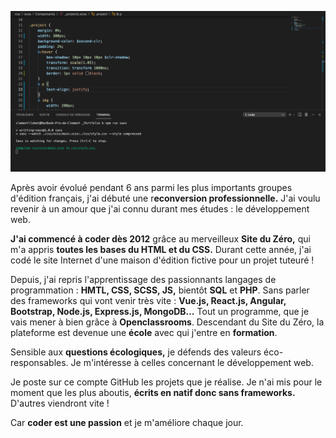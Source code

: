 ![Cover](https://github.com/ClemTeboll/ClemTeboll/blob/master/img/Bandeau.png)

Après avoir évolué pendant 6 ans parmi les plus importants groupes d'édition français, j'ai débuté une r**econversion professionnelle.**
J'ai voulu revenir à un amour que j'ai connu durant mes études : le développement web.

**J'ai commencé à coder dès 2012** grâce au merveilleux **Site du Zéro,** qui m'a appris **toutes les bases du HTML et du CSS.**
Durant cette année, j'ai codé le site Internet d'une maison d'édition fictive pour un projet tuteuré !

Depuis, j'ai repris l'apprentissage des passionnants langages de programmation : **HMTL, CSS, SCSS, JS,** bientôt **SQL** et **PHP**. Sans parler des frameworks qui vont venir très vite : **Vue.js, React.js, Angular, Bootstrap, Node.js, Express.js, MongoDB…** Tout un programme, que je vais mener à bien grâce à **Openclassrooms**. Descendant du Site du Zéro, la plateforme est devenue une **école** avec qui j'entre en **formation**.

Sensible aux **questions écologiques,** je défends des valeurs éco-responsables. Je m'intéresse à celles concernant le développement web.

Je poste sur ce compte GitHub les projets que je réalise. Je n'ai mis pour le moment que les plus aboutis, **écrits en natif donc sans frameworks.** D'autres viendront vite !

Car **coder est une passion** et je m'améliore chaque jour.


<!--
**ClemTeboll/ClemTeboll** is a ✨ _special_ ✨ repository because its `README.md` (this file) appears on your GitHub profile.

Here are some ideas to get you started:

- 🔭 I’m currently working on ...
- 🌱 I’m currently learning ...
- 👯 I’m looking to collaborate on ...
- 🤔 I’m looking for help with ...
- 💬 Ask me about ...
- 📫 How to reach me: ...
- 😄 Pronouns: ...
- ⚡ Fun fact: ...
-->
